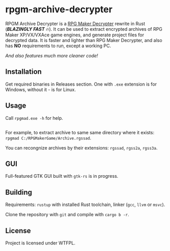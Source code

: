 # rpgm-archive-decrypter

RPGM Archive Decrypter is a [RPG Maker Decrypter](github.com/uuksu/rpgmakerdecrypter) rewrite in Rust (**_BLAZINGLY FAST_** :fire:).
It can be used to extract encrypted archives of RPG Maker XP/VX/VXAce game engines, and generate project files for decrypted data.
It is faster and lighter than RPG Maker Decrypter, and also has **NO** requirements to run, except a working PC.

_And also features much more cleaner code!_

## Installation

Get required binaries in Releases section.
One with `.exe` extension is for Windows, without it - is for Linux.

## Usage

Call `rpgmad.exe -h` for help.

```text

```

For example, to extract archive to same same directory where it exists:
`rpgmad C:/RPGMakerGame/Archive.rgssad`.

You can recongnize archives by their extensions: `rgssad`, `rgss2a`, `rgss3a`.

## GUI

Full-featured GTK GUI built with `gtk-rs` is in progress.

## Building

Requirements: `rustup` with installed Rust toolchain, linker (`gcc`, `llvm` or `msvc`).

Clone the repository with `git` and compile with `cargo b -r`.

## License

Project is licensed under WTFPL.
